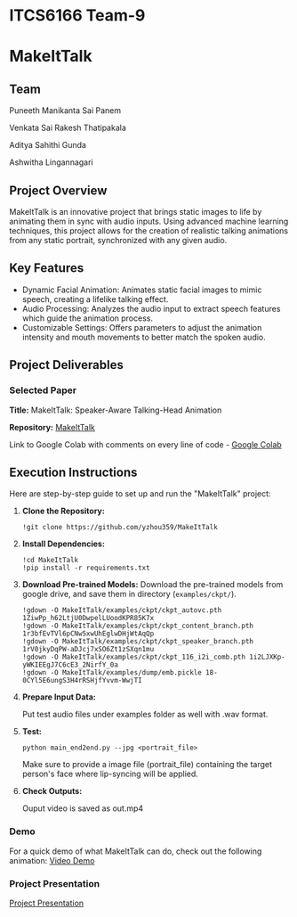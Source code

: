 # ITCS6166 Team-9
# MakeItTalk

## Team
Puneeth Manikanta Sai Panem​

Venkata Sai Rakesh Thatipakala ​

Aditya Sahithi Gunda​

Ashwitha Lingannagari​

## Project Overview
MakeItTalk is an innovative project that brings static images to life by animating them in sync with audio inputs. Using advanced machine learning techniques, this project allows for the creation of realistic talking animations from any static portrait, synchronized with any given audio.

## Key Features
- Dynamic Facial Animation: Animates static facial images to mimic speech, creating a lifelike talking effect.
- Audio Processing: Analyzes the audio input to extract speech features which guide the animation process.
- Customizable Settings: Offers parameters to adjust the animation intensity and mouth movements to better match the spoken audio.

## Project Deliverables
### Selected Paper
**Title:** MakeItTalk: Speaker-Aware Talking-Head Animation

**Repository:** [MakeItTalk](https://github.com/yzhou359/MakeItTalk)

Link to Google Colab with comments on every line of code - [Google Colab](https://colab.research.google.com/drive/1xsUl9pXBztPLdndlm34ed6r-yjN1SRvI?usp=share_link)

## Execution Instructions
Here are step-by-step guide to set up and run the "MakeItTalk" project:

1. **Clone the Repository:**
   ```
   !git clone https://github.com/yzhou359/MakeItTalk
   ```
  
2. **Install Dependencies:**
   ```
   !cd MakeItTalk
   !pip install -r requirements.txt
   ```
   
3. **Download Pre-trained Models:**
   Download the pre-trained models from google drive, and save them in directory (`examples/ckpt/`).
   ```
   !gdown -O MakeItTalk/examples/ckpt/ckpt_autovc.pth 1ZiwPp_h62LtjU0DwpelLUoodKPR85K7x
   !gdown -O MakeItTalk/examples/ckpt/ckpt_content_branch.pth 1r3bfEvTVl6pCNw5xwUhEglwDHjWtAqQp
   !gdown -O MakeItTalk/examples/ckpt/ckpt_speaker_branch.pth 1rV0jkyDqPW-aDJcj7xSO6Zt1zSXqn1mu
   !gdown -O MakeItTalk/examples/ckpt/ckpt_116_i2i_comb.pth 1i2LJXKp-yWKIEEgJ7C6cE3_2NirfY_0a
   !gdown -O MakeItTalk/examples/dump/emb.pickle 18-0CYl5E6ungS3H4rRSHjfYvvm-WwjTI
   ```
   
4. **Prepare Input Data:**
   
   Put test audio files under examples folder as well with .wav format.


6. **Test:**
   ```
   python main_end2end.py --jpg <portrait_file>
   ```
   Make sure to provide a image file (portrait_file) containing the target person's face where lip-syncing will be applied.

7. **Check Outputs:**
   
   Ouput video is saved as out.mp4

### Demo
For a quick demo of what MakeItTalk can do, check out the following animation: [Video Demo](https://drive.google.com/file/d/1eDbBIVTLXY-NStbOjBOazZIBVKIV4M7X/view?usp=sharing)

### Project Presentation
[Project Presentation](https://docs.google.com/presentation/d/1pufIkySKLu1pQss6zeeFqnQeNVlBNPDx/edit#slide=id.g2d9bf514666_1_8)
